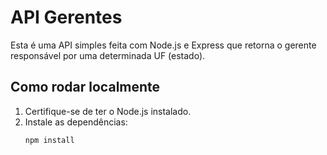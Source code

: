 # API Gerentes

Esta é uma API simples feita com Node.js e Express que retorna o gerente responsável por uma determinada UF (estado).

## Como rodar localmente

1. Certifique-se de ter o Node.js instalado.
2. Instale as dependências:
   ```bash
   npm install
   ```
